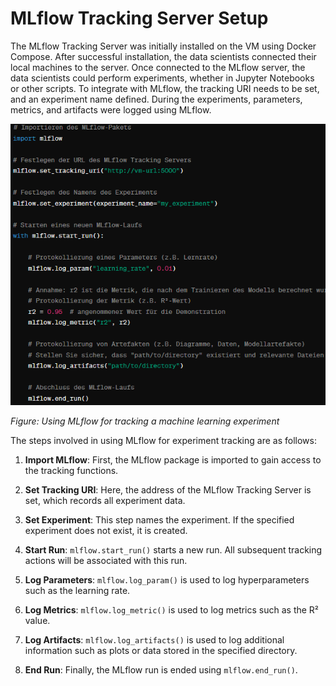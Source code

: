 # MLflow Tracking Server Setup

The MLflow Tracking Server was initially installed on the VM using Docker Compose. After successful installation, the data scientists connected their local machines to the server. Once connected to the MLflow server, the data scientists could perform experiments, whether in Jupyter Notebooks or other scripts. To integrate with MLflow, the tracking URI needs to be set, and an experiment name defined. During the experiments, parameters, metrics, and artifacts were logged using MLflow.

![MLflow Example](mlflow-example.png)

*Figure: Using MLflow for tracking a machine learning experiment*

The steps involved in using MLflow for experiment tracking are as follows:

1. **Import MLflow**: First, the MLflow package is imported to gain access to the tracking functions.

2. **Set Tracking URI**: Here, the address of the MLflow Tracking Server is set, which records all experiment data.

3. **Set Experiment**: This step names the experiment. If the specified experiment does not exist, it is created.

4. **Start Run**: `mlflow.start_run()` starts a new run. All subsequent tracking actions will be associated with this run.

5. **Log Parameters**: `mlflow.log_param()` is used to log hyperparameters such as the learning rate.

6. **Log Metrics**: `mlflow.log_metric()` is used to log metrics such as the R² value.

7. **Log Artifacts**: `mlflow.log_artifacts()` is used to log additional information such as plots or data stored in the specified directory.

8. **End Run**: Finally, the MLflow run is ended using `mlflow.end_run()`.